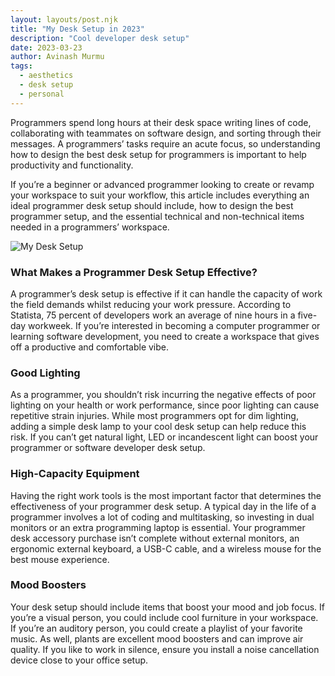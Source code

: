 ```yaml
---
layout: layouts/post.njk
title: "My Desk Setup in 2023"
description: "Cool developer desk setup"
date: 2023-03-23
author: Avinash Murmu
tags: 
  - aesthetics
  - desk setup
  - personal
---
```


Programmers spend long hours at their desk space writing lines of code, collaborating with teammates on software design, and sorting through their messages. A programmers’ tasks require an acute focus, so understanding how to design the best desk setup for programmers is important to help productivity and functionality.

If you’re a beginner or advanced programmer looking to create or revamp your workspace to suit your workflow, this article includes everything an ideal programmer desk setup should include, how to design the best programmer setup, and the essential technical and non-technical items needed in a programmers’ workspace.

![My Desk Setup](/assets/images/desk-setup.jpg)

### What Makes a Programmer Desk Setup Effective?

A programmer’s desk setup is effective if it can handle the capacity of work the field demands whilst reducing your work pressure. According to Statista, 75 percent of developers work an average of nine hours in a five-day workweek. If you’re interested in becoming a computer programmer or learning software development, you need to create a workspace that gives off a productive and comfortable vibe.

### Good Lighting

As a programmer, you shouldn’t risk incurring the negative effects of poor lighting on your health or work performance, since poor lighting can cause repetitive strain injuries. While most programmers opt for dim lighting, adding a simple desk lamp to your cool desk setup can help reduce this risk. If you can’t get natural light, LED or incandescent light can boost your programmer or software developer desk setup.

### High-Capacity Equipment

Having the right work tools is the most important factor that determines the effectiveness of your programmer desk setup. A typical day in the life of a programmer involves a lot of coding and multitasking, so investing in dual monitors or an extra programming laptop is essential. Your programmer desk accessory purchase isn’t complete without external monitors, an ergonomic external keyboard, a USB-C cable, and a wireless mouse for the best mouse experience. 

### Mood Boosters

Your desk setup should include items that boost your mood and job focus. If you’re a visual person, you could include cool furniture in your workspace. If you’re an auditory person, you could create a playlist of your favorite music. As well, plants are excellent mood boosters and can improve air quality. If you like to work in silence, ensure you install a noise cancellation device close to your office setup.